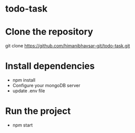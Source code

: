 # todo-task

# Clone the repository
git clone https://github.com/himanibhavsar-git/todo-task.git

# Install dependencies
- npm install
- Configure your mongoDB server
- update .env file

# Run the project
- npm start